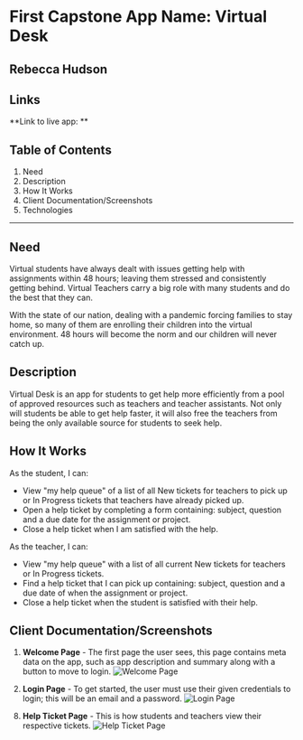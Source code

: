 # First Capstone App Name: Virtual Desk

## Rebecca Hudson

## Links

**Link to live app: **

## Table of Contents

1. Need
2. Description
3. How It Works
4. Client Documentation/Screenshots
5. Technologies

---

## Need

Virtual students have always dealt with issues getting help with assignments within 48 hours; leaving them stressed and consistently getting behind. Virtual Teachers carry a big role with many students and do the best that they can.

With the state of our nation, dealing with a pandemic forcing families to stay home, so many of them are enrolling their children into the virtual environment. 48 hours will become the norm and our children will never catch up.

## Description

Virtual Desk is an app for students to get help more efficiently from a pool of approved resources such as teachers and teacher assistants. Not only will students be able to get help faster, it will also free the teachers from being the only available source for students to seek help.

## How It Works

As the student, I can:

- View "my help queue" of a list of all New tickets for teachers to pick up or In Progress tickets that teachers have already picked up.
- Open a help ticket by completing a form containing: subject, question and a due date for the assignment or project.
- Close a help ticket when I am satisfied with the help.

As the teacher, I can:

- View "my help queue" with a list of all current New tickets for teachers or In Progress tickets.
- Find a help ticket that I can pick up containing: subject, question and a due date of when the assignment or project.
- Close a help ticket when the student is satisfied with their help.

## Client Documentation/Screenshots

1. **Welcome Page** - The first page the user sees, this page contains meta data on the app, such as app description and summary along with a button to move to login.
   ![Welcome Page]()

2) **Login Page** - To get started, the user must use their given credentials to login; this will be an email and a password.
   ![Login Page]()

8. **Help Ticket Page** - This is how students and teachers view their respective tickets.
   ![Help Ticket Page]()
